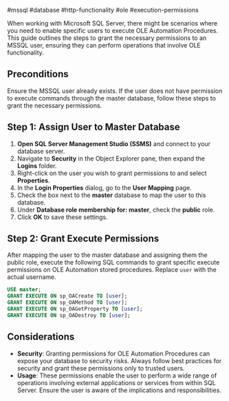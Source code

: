 #mssql #database #http-functionality #ole #execution-permissions

When working with Microsoft SQL Server, there might be scenarios where you need to enable specific users to execute OLE Automation Procedures. This guide outlines the steps to grant the necessary permissions to an MSSQL user, ensuring they can perform operations that involve OLE functionality.
## Preconditions

Ensure the MSSQL user already exists. If the user does not have permission to execute commands through the master database, follow these steps to grant the necessary permissions.
## Step 1: Assign User to Master Database

1. **Open SQL Server Management Studio (SSMS)** and connect to your database server.
2. Navigate to **Security** in the Object Explorer pane, then expand the **Logins** folder.
3. Right-click on the user you wish to grant permissions to and select **Properties**.
4. In the **Login Properties** dialog, go to the **User Mapping** page.
5. Check the box next to the **master** database to map the user to this database.
6. Under **Database role membership for: master**, check the **public** role.
7. Click **OK** to save these settings.

## Step 2: Grant Execute Permissions

After mapping the user to the master database and assigning them the public role, execute the following SQL commands to grant specific execute permissions on OLE Automation stored procedures. Replace `user` with the actual username.

``` sql
USE master;
GRANT EXECUTE ON sp_OACreate TO [user];
GRANT EXECUTE ON sp_OAMethod TO [user];
GRANT EXECUTE ON sp_OAGetProperty TO [user];
GRANT EXECUTE ON sp_OADestroy TO [user];
```

## Considerations

- **Security**: Granting permissions for OLE Automation Procedures can expose your database to security risks. Always follow best practices for security and grant these permissions only to trusted users.
- **Usage**: These permissions enable the user to perform a wide range of operations involving external applications or services from within SQL Server. Ensure the user is aware of the implications and responsibilities.